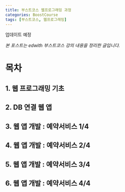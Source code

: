 ```yaml
---
title: 부스트코스 웹프로그래밍 과정
categories: BoostCourse
tags: [부스트코스, 웹프로그래밍]
---
```

업데이트 예정

*본 포스트는 edwith 부스트코스 강의 내용을 정리한 글입니다.*
# 목차
## 1. 웹 프로그래밍 기초
## 2. DB 연결 웹 앱
## 3. 웹 앱 개발 : 예약서비스 1/4
## 4. 웹 앱 개발 : 예약서비스 2/4
## 5. 웹 앱 개발 : 예약서비스 3/4
## 6. 웹 앱 개발 : 예약서비스 4/4